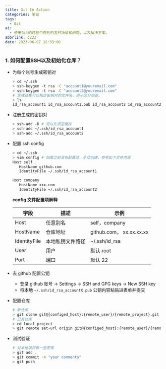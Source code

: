 ```yaml
---
title: Git In Action
categories: 笔记
tags:
  - Git
ai:
  - 使用Git的过程中遇到的各种场景和问题，以及解决方案。
abbrlink: c223
date: 2023-06-07 18:33:00
---
```


### 1. 如何配置SSH以及初始化仓库？

- 为每个账号生成密钥对

  ```bash
  > cd ~/.ssh
  > ssh-keygen -t rsa -C "account1@youremail.com"
  > ssh-keygen -t rsa -C "account2@youremail.com"
  # 生成过程可以指定密钥对的文件名，用于区分用途。
  > ls
  id_rsa_account1 id_rsa_account1.pub id_rsa_account2 id_rsa_account2.pub
  ```

- 注册生成的密钥对

  ```bash
  > ssh-add -D # 可以先清空缓存
  > ssh-add ~/.ssh/id_rsa_account1
  > ssh-add ~/.ssh/id_rsa_account2
  ```

- 配置 ssh config

  ```bash
  > cd ~/.ssh
  > vim config # 如果之前没有配置过，手动创建，参考如下文件内容
  Host self
     HostName github.com
     IdentityFile ~/.ssh/id_rsa_account1

  Host company
     HostName xxx.com
     IdentityFile ~/.ssh/id_rsa_account2
  ```
  **config 文件配置项解释**

    | 字段         | 描述             | 示例                     |
    | ------------ | ---------------- | ------------------------ |
    | Host         | 任意别名         | self，company            |
    | HostName     | 仓库地址         | github.com， xx.xx.xx.xx |
    | IdentityFile | 本地私钥文件路径 | ~/.ssh/id_rsa            |
    | User         | 用户             | 默认 root                |
    | Port         | 端口             | 默认 22                  |

- 去 github 配置公钥

    - 登录 github 账号 -> Settings -> SSH and GPG keys -> New SSH key
    - 将本地 `~/.ssh/id_rsa_accountX.pub` 公钥内容粘贴进表单并提交

- 配置仓库

    ```bash
    # 新仓库
    > git clone git@{configed_host}:{remote_user}/{remote_project}.git your_local_project_dir
    # 已有仓库
    > cd local_project
    > git remote set-url origin git@{configed_host}:{remote_user}/{remote_project}.git
    ```

- 测试验证

    ```bash
    # 对本地项目做一些更改
    > git add .
    > git commit -m "your comments"
    > git push
    ```


